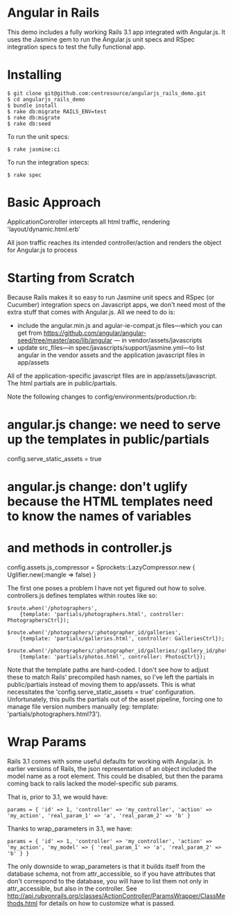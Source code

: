 Angular in Rails
================

This demo includes a fully working Rails 3.1 app integrated with Angular.js. It uses the Jasmine gem to run the Angular.js unit specs and RSpec integration specs to test the fully functional app.


Installing
==========

    $ git clone git@github.com:centresource/angularjs_rails_demo.git
    $ cd angularjs_rails_demo
    $ bundle install
    $ rake db:migrate RAILS_ENV=test
    $ rake db:migrate
    $ rake db:seed

To run the unit specs:

    $ rake jasmine:ci

To run the integration specs:

    $ rake spec


Basic Approach
==============

ApplicationController intercepts all html traffic, rendering 'layout/dynamic.html.erb'

All json traffic reaches its intended controller/action and renders the object for Angular.js to process


Starting from Scratch
=====================

Because Rails makes it so easy to run Jasmine unit specs and RSpec (or Cucumber) integration specs on Javascript apps, we don't need most of the extra stuff that comes with Angular.js. All we need to do is:

* include the angular.min.js and agular-ie-compat.js files—which you can get from https://github.com/angular/angular-seed/tree/master/app/lib/angular — in vendor/assets/javascripts
* update src_files—in spec/javascripts/support/jasmine.yml—to list angular in the vendor assets and the application javascript files in app/assets

All of the application-specific javascript files are in app/assets/javascript. The html partials are in public/partials.

Note the following changes to config/environments/production.rb:

  # angular.js change: we need to serve up the templates in public/partials
  config.serve_static_assets = true

  # angular.js change: don't uglify because the HTML templates need to know the names of variables
  # and methods in controller.js
  config.assets.js_compressor = Sprockets::LazyCompressor.new { Uglifier.new(:mangle => false) }

The first one poses a problem I have not yet figured out how to solve. controllers.js defines templates within routes like so:


    $route.when('/photographers',
        {template: 'partials/photographers.html', controller: PhotographersCtrl});

    $route.when('/photographers/:photographer_id/galleries',
        {template: 'partials/galleries.html', controller: GalleriesCtrl});

    $route.when('/photographers/:photographer_id/galleries/:gallery_id/photos',
        {template: 'partials/photos.html', controller: PhotosCtrl});

Note that the template paths are hard-coded. I don't see how to adjust these to match Rails' precompiled hash names, so I've left the partials in public/partials instead of moving them to app/assets. This is what necessitates the 'config.serve_static_assets = true' configuration. Unfortunately, this pulls the partials out of the asset pipeline, forcing one to manage file version numbers manually (eg: template: 'partials/photographers.html?3').


Wrap Params
===========

Rails 3.1 comes with some useful defaults for working with Angular.js. In earlier versions of Rails, the json representation of an object included the model name as a root element. This could be disabled, but then the params coming back to rails lacked the model-specific sub params.

That is, prior to 3.1, we would have:

    params = { 'id' => 1, 'controller' => 'my_controller', 'action' => 'my_action', 'real_param_1' => 'a', 'real_param_2' => 'b' }

Thanks to wrap_parameters in 3.1, we have:

    params = { 'id' => 1, 'controller' => 'my_controller', 'action' => 'my_action', 'my_model' => { 'real_param_1' => 'a', 'real_param_2' => 'b' } }

The only downside to wrap_parameters is that it builds itself from the database schema, not from attr_accessible, so if you have attributes that don't correspond to the database, you will have to list them not only in attr_accessible, but also in the controller. See http://api.rubyonrails.org/classes/ActionController/ParamsWrapper/ClassMethods.html for details on how to customize what is passed.

